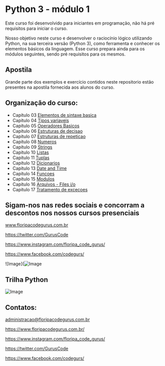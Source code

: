 Python 3 - módulo 1
===================

Este curso foi desenvolvido para iniciantes em programação, não há pré requisitos
para iniciar o curso.

Nosso objetivo neste curso e desenvolver o raciocínio lógico utilizando Python,
na sua terceira versão (Python 3),  como ferramenta e conhecer os elementos básicos
da linguagem. Esse curso prepara ainda para os módulos seguintes, sendo pré requisitos
para os mesmos.

 
Apostila
--------

Grande parte dos exemplos e exercício contidos neste repositorio estão presentes 
na apostila fornecida aos alunos do curso.


Organização do curso:
--------------------
- Capítulo 03  [Elementos de sintaxe basica](https://github.com/frclasso/apostila_python_modulo_1/tree/master/cap03-elementos-de-sintaxe-basica)
- Capítulo 04 [Tipos variaveis](https://github.com/frclasso/apostila_python_modulo_1/tree/master/cap04-tipos-variaveis#tipos-variaveis--em-python)
- Capítulo 05 [Operadores Basicos](https://github.com/frclasso/apostila_python_modulo_1/tree/master/cap05-operadores-basicos#operadores-basicos-em-python)
- Capítulo 06 [Estruturas de decisao](https://github.com/frclasso/apostila_python_modulo_1/tree/master/cap06-estruturas-de-decisao#estruturas-de-decisao)
- Capítulo 07 [Estruturas de repeticao](https://github.com/frclasso/apostila_python_modulo_1/tree/master/cap07-estruturas-de-repeticao#estruturas-de-repeti%C3%A7%C3%A3o)
- Capítulo 08 [Numeros](https://github.com/frclasso/apostila_python_modulo_1/tree/master/cap08-numeros#numeros-em-python)
- Capítulo 09 [Strings](https://github.com/frclasso/apostila_python_modulo_1/tree/master/cap09-strings)
- Capítulo 10 [Listas](https://github.com/frclasso/apostila_python_modulo_1/tree/master/cap10-listas)
- Capítulo 11 [Tuplas](https://github.com/frclasso/apostila_python_modulo_1/tree/master/cap11-tuplas)
- Capítulo 12 [Dicionarios](https://github.com/frclasso/apostila_python_modulo_1/tree/master/cap12-dicionarios)
- Capítulo 13 [Date and Time](https://github.com/frclasso/apostila_python_modulo_1/tree/master/cap13-date-and-time)
- Capítulo 14 [Funcoes](https://github.com/frclasso/apostila_python_modulo_1/tree/master/cap14-funcoes)
- Capítulo 15 [Modulos](https://github.com/frclasso/apostila_python_modulo_1/tree/master/cap15-modulos)
- Capítulo 16 [Arquivos - Files i/o](https://github.com/frclasso/apostila_python_modulo_1/tree/master/cap16-arquivos-io)
- Capítulo 17 [Tratamento de excecoes](https://github.com/frclasso/apostila_python_modulo_1/tree/master/cap17-tratamento-de-excessoes)



Sigam-nos nas redes sociais e concorram a descontos nos nossos cursos presenciais
---------------------------------------------------------------------------------

www.floripacodegurus.com.br

https://twitter.com/GurusCode

https://www.instagram.com/floripa_code_gurus/

https://www.facebook.com/codegurs/


![Image](![Image](https://github.com/frclasso/turma1_Python2019_CodeGurus/blob/master/banner__1004x558_github.png)


Trilha Python
--------------
![Image](https://github.com/frclasso/turma1_Python2019_CodeCla/blob/master/trilha_Python.png)




Contatos:
--------- 
administracao@floripacodegurus.com.br

https://www.floripacodegurus.com.br/

https://www.instagram.com/floripa_code_gurus/

https://twitter.com/GurusCode

https://www.facebook.com/codegurs/


